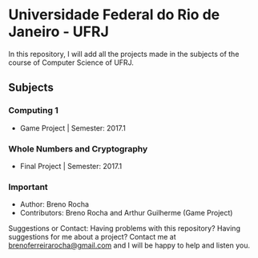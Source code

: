 # Universidade Federal do Rio de Janeiro - UFRJ

In this repository, I will add all the projects made in the subjects of the course of Computer Science of UFRJ.

## Subjects

### Computing 1

 - Game Project | Semester: 2017.1

### Whole Numbers and Cryptography

 - Final Project | Semester: 2017.1

### Important

- Author: Breno Rocha
- Contributors: Breno Rocha and Arthur Guilherme (Game Project)

Suggestions or Contact: Having problems with this repository? Having suggestions for me about a project? Contact me at brenoferreirarocha@gmail.com and I will be happy to help and listen you.
